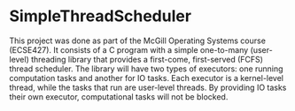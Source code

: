 # SimpleThreadScheduler

This project was done as part of the McGill Operating Systems course (ECSE427). It consists of a C program with a simple one-to-many (user-level) threading library that provides a first-come, first-served (FCFS) thread scheduler. The library will have two types of executors: one running computation tasks and another for IO tasks. Each executor is a kernel-level thread, while the tasks that run are user-level threads. By providing IO tasks their own executor, computational tasks will not be blocked. 
